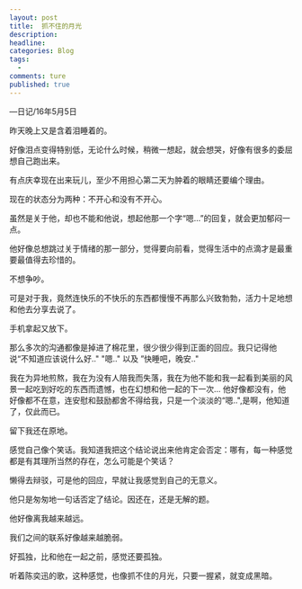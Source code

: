 ```yaml
---  
layout: post  
title:  抓不住的月光
description:     
headline: 
categories: Blog  
tags: 
  -   
comments: ture  
published: true  
---  
```

—日记/16年5月5日

昨天晚上又是含着泪睡着的。

好像泪点变得特别低，无论什么时候，稍微一想起，就会想哭，好像有很多的委屈想自己跑出来。

有点庆幸现在出来玩儿，至少不用担心第二天为肿着的眼睛还要编个理由。

现在的状态分为两种：不开心和没有不开心。

虽然是关于他，却也不能和他说，想起他那一个字“嗯...”的回复，就会更加郁闷一点。

他好像总想跳过关于情绪的那一部分，觉得要向前看，觉得生活中的点滴才是最重要最值得去珍惜的。

不想争吵。

可是对于我，竟然连快乐的不快乐的东西都慢慢不再那么兴致勃勃，活力十足地想和他去分享去说了。

手机拿起又放下。

那么多次的沟通都像是掉进了棉花里，很少很少得到正面的回应。我只记得他说“不知道应该说什么好.." "嗯.." 以及 ”快睡吧，晚安.." 

我在为异地煎熬，我在为没有人陪我而失落，我在为他不能和我一起看到美丽的风景一起吃到好吃的东西而遗憾，也在幻想和他一起的下一次... 他好像都没有，他好像都不在意，连安慰和鼓励都舍不得给我，只是一个淡淡的“嗯..",是啊，他知道了，仅此而已。

留下我还在原地。

感觉自己像个笑话。我知道我把这个结论说出来他肯定会否定：哪有，每一种感觉都是有其理所当然的存在，怎么可能是个笑话？

懒得去辩驳，可是他的回应，早就让我感觉到自己的无意义。

他只是匆匆地一句话否定了结论。因还在，还是无解的题。

他好像离我越来越远。

我们之间的联系好像越来越脆弱。

好孤独，比和他在一起之前，感觉还要孤独。

听着陈奕迅的歌，这种感觉，也像抓不住的月光，只要一握紧，就变成黑暗。